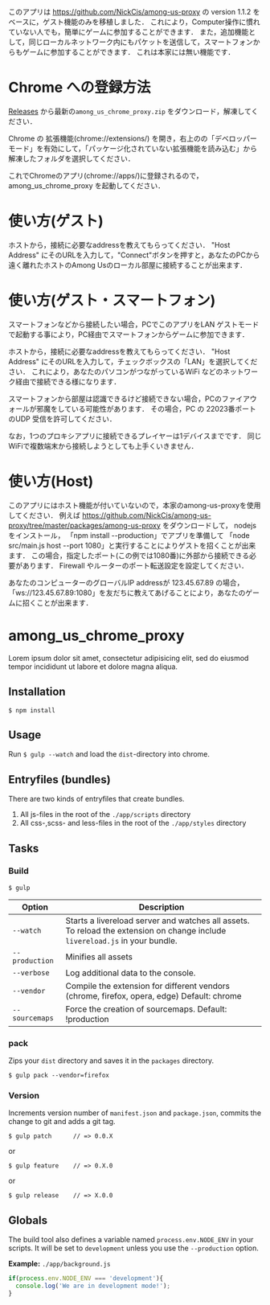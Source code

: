 このアプリは https://github.com/NickCis/among-us-proxy の version 1.1.2 をベースに，ゲスト機能のみを移植しました．
これにより，Computer操作に慣れていない人でも，簡単にゲームに参加することができます．
また，追加機能として，同じローカルネットワーク内にもパケットを送信して，スマートフォンからもゲームに参加することができます．
これは本家には無い機能です．

# Chrome への登録方法
[Releases](https://github.com/TumoiYorozu/among_us_chrome_proxy/releases) から最新の`among_us_chrome_proxy.zip` をダウンロード，解凍してください．

Chrome の 拡張機能(chrome://extensions/) を開き，右上のの「デベロッパー モード」を有効にして，「パッケージ化されていない拡張機能を読み込む」から解凍したフォルダを選択してください．

これでChromeのアプリ(chrome://apps/)に登録されるので，among_us_chrome_proxy を起動してください．

# 使い方(ゲスト)
ホストから，接続に必要なaddressを教えてもらってください．
"Host Address" にそのURLを入力して，"Connect"ボタンを押すと，あなたのPCから遠く離れたホストのAmong Usのローカル部屋に接続することが出来ます．

# 使い方(ゲスト・スマートフォン)
スマートフォンなどから接続したい場合，PCでこのアプリをLAN ゲストモードで起動する事により，PC経由でスマートフォンからゲームに参加できます．

ホストから，接続に必要なaddressを教えてもらってください．
"Host Address" にそのURLを入力して，チェックボックスの「LAN」を選択してください．
これにより，あなたのパソコンがつながっているWiFi などのネットワーク経由で接続できる様になります．

スマートフォンから部屋は認識できるけど接続できない場合，PCのファイアウォールが邪魔をしている可能性があります．
その場合，PC の 22023番ポートのUDP 受信を許可してください．

なお，1つのプロキシアプリに接続できるプレイヤーは1デバイスまでです． 同じWiFiで複数端末から接続しようとしても上手くいきません．




# 使い方(Host)
このアプリにはホスト機能が付いていないので，本家のamong-us-proxyを使用してください．
例えば
https://github.com/NickCis/among-us-proxy/tree/master/packages/among-us-proxy
をダウンロードして， nodejs をインストール，
「npm install --production」でアプリを準備して
「node src/main.js host --port 1080」と実行することによりゲストを招くことが出来ます．
この場合，指定したポート(この例では1080番)に外部から接続できる必要があります．
Firewall やルーターのポート転送設定を設定してください．

あなたのコンピューターのグローバルIP addressが 123.45.67.89 の場合，
「ws://123.45.67.89:1080」を友だちに教えてあげることにより，あなたのゲームに招くことが出来ます．




# among_us_chrome_proxy

Lorem ipsum dolor sit amet, consectetur adipisicing elit, sed do eiusmod tempor incididunt ut labore et dolore magna aliqua.

## Installation

	$ npm install

## Usage

Run `$ gulp --watch` and load the `dist`-directory into chrome.

## Entryfiles (bundles)

There are two kinds of entryfiles that create bundles.

1. All js-files in the root of the `./app/scripts` directory
2. All css-,scss- and less-files in the root of the `./app/styles` directory

## Tasks

### Build

    $ gulp


| Option         | Description                                                                                                                                           |
|----------------|-------------------------------------------------------------------------------------------------------------------------------------------------------|
| `--watch`      | Starts a livereload server and watches all assets. <br>To reload the extension on change include `livereload.js` in your bundle.                      |
| `--production` | Minifies all assets                                                                                                                                   |
| `--verbose`    | Log additional data to the console.                                                                                                                   |
| `--vendor`     | Compile the extension for different vendors (chrome, firefox, opera, edge)  Default: chrome                                                                 |
| `--sourcemaps` | Force the creation of sourcemaps. Default: !production                                                                                                |


### pack

Zips your `dist` directory and saves it in the `packages` directory.

    $ gulp pack --vendor=firefox

### Version

Increments version number of `manifest.json` and `package.json`,
commits the change to git and adds a git tag.


    $ gulp patch      // => 0.0.X

or

    $ gulp feature    // => 0.X.0

or

    $ gulp release    // => X.0.0


## Globals

The build tool also defines a variable named `process.env.NODE_ENV` in your scripts. It will be set to `development` unless you use the `--production` option.


**Example:** `./app/background.js`

```javascript
if(process.env.NODE_ENV === 'development'){
  console.log('We are in development mode!');
}
```






